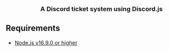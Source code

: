 <h3 align="center">
A Discord ticket system using Discord.js 
</h3>

## Requirements

- [Node.js v16.9.0 or higher](https://nodejs.org/en/)
